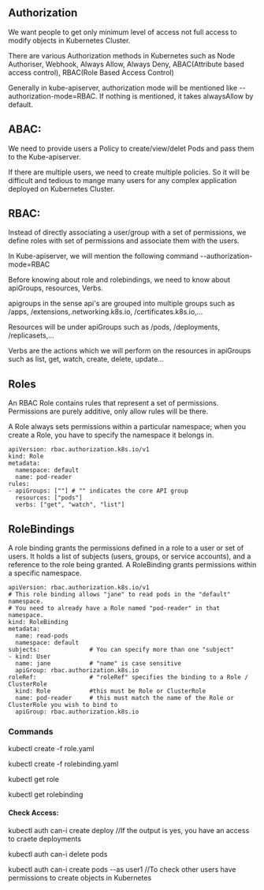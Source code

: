 ## Authorization
We want people to get only minimum level of access not full access to modify objects in Kubernetes Cluster.

There are various Authorization methods in Kubernetes such as Node Authoriser, Webhook, Always Allow, Always Deny, ABAC(Attribute based access control), RBAC(Role Based Access Control)

Generally in kube-apiserver, authorization mode will be mentioned like --authorization-mode=RBAC. If nothing is mentioned, it takes alwaysAllow by default.

## ABAC:
We need to provide users a Policy to create/view/delet Pods and pass them to the Kube-apiserver.

If there are multiple users, we need to create multiple policies. So it will be difficult and tedious to mange many users for any complex application deployed on Kubernetes Cluster.

## RBAC:
Instead of directly associating a user/group with a set of permissions, we define roles with set of permissions and associate them with the users.

In Kube-apiserver, we will mention the following command --authorization-mode=RBAC

Before knowing about role and rolebindings, we need to know about apiGroups, resources, Verbs.

apigroups in the sense api's are grouped into multiple groups such as /apps, /extensions,.networking.k8s.io, /certificates.k8s.io,...

Resources will be under apiGroups such as /pods, /deployments, /replicasets,...

Verbs are the actions which we will perform on the resources in apiGroups such as list, get, watch, create, delete, update...

## Roles
An RBAC Role contains rules that represent a set of permissions. Permissions are purely additive, only allow rules will be there.

A Role always sets permissions within a particular namespace; when you create a Role, you have to specify the namespace it belongs in.
```
apiVersion: rbac.authorization.k8s.io/v1
kind: Role
metadata:
  namespace: default
  name: pod-reader
rules:
- apiGroups: [""] # "" indicates the core API group
  resources: ["pods"]
  verbs: ["get", "watch", "list"]
```
## RoleBindings
A role binding grants the permissions defined in a role to a user or set of users. It holds a list of subjects (users, groups, or service accounts), and a reference to the role being granted. 
A RoleBinding grants permissions within a specific namespace.
```
apiVersion: rbac.authorization.k8s.io/v1
# This role binding allows "jane" to read pods in the "default" namespace.
# You need to already have a Role named "pod-reader" in that namespace.
kind: RoleBinding
metadata:
  name: read-pods
  namespace: default
subjects:              # You can specify more than one "subject"
- kind: User
  name: jane           # "name" is case sensitive
  apiGroup: rbac.authorization.k8s.io
roleRef:               # "roleRef" specifies the binding to a Role / ClusterRole
  kind: Role           #this must be Role or ClusterRole
  name: pod-reader     # this must match the name of the Role or ClusterRole you wish to bind to
  apiGroup: rbac.authorization.k8s.io
```


### Commands
kubectl create -f role.yaml

kubectl create -f rolebinding.yaml

kubectl get role

kubectl get rolebinding

#### Check Access:
kubectl auth can-i create deploy     //If the output is yes, you have an access to craete deployments

kubectl auth can-i delete pods

kubectl auth can-i create pods --as user1     //To check other users have permissions to create objects in Kubernetes
